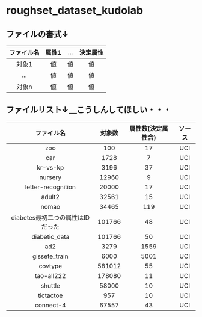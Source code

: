 # roughset_dataset_kudolab

## ファイルの書式↓

|ファイル名|属性1|...|決定属性|
|:--------:|:-------:|:------------:|:--:|
| 対象1 |  値 |   値       |値|
| ...     | 値    | 値 |値|
| 対象n       | 値 | 値  |値|

## ファイルリスト↓＿こうしんしてほしい・・・

|ファイル名|対象数|属性数(決定属性含)|ソース|
|:--------:|:-------:|:------------:|:------------:|
|zoo|100| 17  |UCI|
|car| 1728 | 7 |UCI|
| kr-vs-kp   | 3196 | 37  |UCI|
| nursery | 12960 | 9 |UCI|
| letter-recognition | 20000 | 17 |UCI|
| adult2 | 32561 | 15 |UCI|
| nomao | 34465 | 119 |UCI|
| diabetes最初二つの属性はIDだった | 101766 | 48 |UCI|
| diabetic_data | 101766 | 50 |UCI|
| ad2 | 3279 | 1559 |UCI|
| gissete_train | 6000 | 5001 |UCI|
| covtype | 581012 | 55 |UCI|
| tao-all222 | 178080 | 11 | UCI|
| shuttle | 58000 | 10 | UCI|
| tictactoe | 957 | 10 | UCI|
| connect-4 | 67557 | 43 | UCI|
